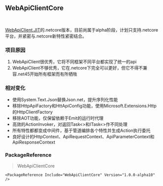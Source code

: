## WebApiClientCore 　　　　　　　　　　　　　　　　　　　
[WebApiClient.JIT](https://github.com/dotnetcore/WebApiClient/tree/WebApiClient.JITAOT)的.netcore版本，目前尚属于alpha阶段，计划只支持.netcore平台，并紧密与.netcore新特性紧密结合。
 
### 项目原因
 
1. WebApiClient很优秀，它将不同框架不同平台都实现了统一的api
2. WebApiClient不够优秀，它在.netcore下完全可以更好，但它不得不兼容.net45开始所有框架而有所牺牲


### 相对变化
* 使用System.Text.Json替换Json.net，提升序列化性能
* 移除HttpApiFactory和HttApiConfig功能，使用Microsoft.Extensions.Http的HttpClientFactory
* 移除AOT功能，仅保留依赖于Emit的运行时代理
* 高效的ActionInvoker，对返回Task<>和ITask<>作不同处理
* 所有特性都都变成中间件，基于管道编排各个特性并生成Action执行委托
* 良好设计的HttpContext、ApiRequestContext、ApiParameterContext和ApiResponseContext

### PackageReference
> WebApiClientCore

    <PackageReference Include="WebApiClientCore" Version="1.0.0-alpha10" /> 
